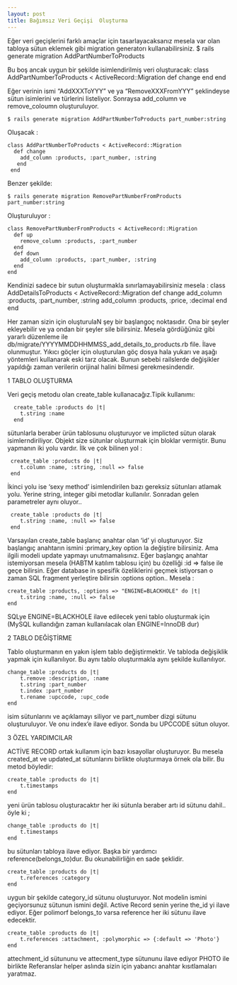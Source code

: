```yaml
---
layout: post
title: Bağımsız Veri Geçişi  Oluşturma
---
```


Eğer veri geçişlerini farklı amaçlar için tasarlayacaksanız
mesela var olan tabloya sütun eklemek gibi migration generatorı kullanabilirsiniz.
    $ rails generate migration AddPartNumberToProducts

Bu boş ancak uygun bir şekilde isimlendirilmiş veri oluşturacak:
    class AddPartNumberToProducts < ActiveRecord::Migration
      def change
        end
    end

Eğer verinin ismi “AddXXXToYYY”  ve ya  “RemoveXXXFromYYY”  şeklindeyse sütun isimlerini ve türlerini listeliyor. Sonraysa add_column ve remove_coloumn oluşturuluyor.

    $ rails generate migration AddPartNumberToProducts part_number:string

Oluşacak :


    class AddPartNumberToProducts < ActiveRecord::Migration
      def change
        add_column :products, :part_number, :string
       end
     end

Benzer şekilde:

    $ rails generate migration RemovePartNumberFromProducts part_number:string

Oluşturuluyor :

    class RemovePartNumberFromProducts < ActiveRecord::Migration
      def up
        remove_column :products, :part_number
      end
      def down
        add_column :products, :part_number, :string
      end
    end

Kendinizi sadece bir sutun oluşturmakla sınırlamayabilirsiniz mesela :
    class AddDetailsToProducts < ActiveRecord::Migration
      def change
        add_column :products, :part_number, :string
        add_column :products, :price, :decimal
       end
    end

Her zaman sizin için oluşturulaN şey bir başlangoç noktasıdır. 
Ona bir şeyler ekleyebilir ve ya ondan bir şeyler  sile bilirsiniz.
Mesela gördüğünüz gibi yararlı düzenleme ile  db/migrate/YYYYMMDDHHMMSS_add_details_to_products.rb file.
İlave olunmuştur. Yıkıcı göçler için oluşturulan göç dosya hala yukarı ve aşağı
 yöntemleri kullanarak eski tarz olacak. Bunun sebebi railslerde değişikler 
yapıldığı zaman verilerin orijinal halini bilmesi gerekmesindendir.

1 TABLO OLUŞTURMA

Veri geçiş metodu olan create_table kullanacağız.Tipik kullanımı:

      create_table :products do |t|
        t.string :name
      end
sütunlarla beraber ürün tablosunu oluşturuyor ve implicted sütun olarak isimlerndiriliyor. Objekt size sütunlar oluşturmak için bloklar vermiştir. Bunu yapmanın iki yolu vardır. İlk ve çok bilinen yol :

     create_table :products do |t|
        t.column :name, :string, :null => false
     end

İkinci yolu ise ‘sexy method’ isimlendirilen bazı gereksiz sütunları atlamak yolu. Yerine string, integer gibi metodlar kullanılır. Sonradan gelen parametreler aynı oluyor..

     create_table :products do |t|
        t.string :name, :null => false
     end
Varsayılan create_table başlanıç anahtar olan ‘id’ yi oluşturuyor. Siz başlangıç anahtarın ismini :primary_key option la değiştire bilirsiniz. Ama ilgili modeli update yapmayı unutmamalısınız. Eğer başlangıç anahtar istemiyorsan mesela (HABTM katılım tablosu için)  bu özelliği :id => false ile geçe bilirsin. Eğer database in spesifik özeliklerini geçmek istiyorsan o zaman SQL fragment yerleştire bilirsin  :options option.. Mesela :

    create_table :products, :options => "ENGINE=BLACKHOLE" do |t|
        t.string :name, :null => false
    end

SQLye ENGINE=BLACKHOLE ilave edilecek yeni tablo oluşturmak için (MySQL kullandığın zaman kullanılacak olan ENGINE=InnoDB dur) 

2 TABLO DEĞİŞTİRME

Tablo oluşturmanın en yakın işlem tablo değiştirmektir. Ve tabloda değişiklik yapmak için kullanılıyor. Bu aynı tablo oluşturmakla aynı şekilde kullanılıyor.
 
    change_table :products do |t|
        t.remove :description, :name
        t.string :part_number
        t.index :part_number
        t.rename :upccode, :upc_code
    end
isim sütunlarını ve açıklamayı siliyor ve part_number dizgi sütunu oluşturuluyor. Ve onu index’e ilave ediyor. Sonda bu  UPCCODE sütun oluyor.

3 ÖZEL YARDIMCILAR

ACTİVE RECORD ortak kullanım için bazı kısayollar oluşturuyor. Bu mesela created_at ve updated_at sütunlarını birlikte oluşturmaya örnek ola bilir. Bu metod böyledir:

    create_table :products do |t|
        t.timestamps
    end

yeni ürün tablosu oluşturacaktır her iki sütunla beraber artı id sütunu dahil.. öyle ki ;

    change_table :products do |t|
        t.timestamps
    end

bu sütunları tabloya ilave ediyor. 
Başka bir yardımcı reference(belongs_to)dur. Bu okunabilirliğin en sade şeklidir.

    create_table :products do |t|
        t.references :category
    end
uygun bir şekilde category_id sütunu oluşturuyor. Not  modelin ismini geçiyorsunuz sütunun ismini değil. Active Record senin yerine the_id yi ilave ediyor. Eğer polimorf belongs_to varsa reference her iki sütunu ilave edecektir.

    create_table :products do |t|
        t.references :attachment, :polymorphic => {:default => 'Photo'}
    end

attechment_id sütununu ve attecment_type sütununu ilave ediyor PHOTO ile birlikte
Referanslar helper aslında sizin için yabancı anahtar kısıtlamaları yaratmaz. 
